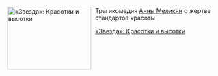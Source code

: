 <!--2025-05-17 10:15:39-->
<div class="yb">
  <div class="rss kino_kino"><a href="https://www.kino-teatr.ru/kino/art/tv/3720/" title="«Звезда»: Красотки и высотки"><img src="https://www.kino-teatr.ru/art/0/2/3720/poster.jpg" width="196" height="147" align="left" hspace="5" style="margin: 0px 10px 0px 5px" alt="«Звезда»: Красотки и высотки"/></a>Трагикомедия <a href=https://www.kino-teatr.ru/kino/director/ros/22225/bio/ target=_blank>Анны Меликян</a> о жертве стандартов красоты <p class="titl"><a href="https://www.kino-teatr.ru/kino/art/tv/3720/">«Звезда»: Красотки и высотки</a></p></div>
</div>
